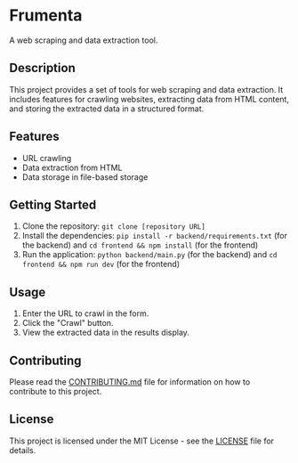 # Frumenta

A web scraping and data extraction tool.

## Description

This project provides a set of tools for web scraping and data extraction. It includes features for crawling websites, extracting data from HTML content, and storing the extracted data in a structured format.

## Features

*   URL crawling
*   Data extraction from HTML
*   Data storage in file-based storage

## Getting Started

1.  Clone the repository: `git clone [repository URL]`
2.  Install the dependencies: `pip install -r backend/requirements.txt` (for the backend) and `cd frontend && npm install` (for the frontend)
3.  Run the application: `python backend/main.py` (for the backend) and `cd frontend && npm run dev` (for the frontend)

## Usage

1.  Enter the URL to crawl in the form.
2.  Click the "Crawl" button.
3.  View the extracted data in the results display.

## Contributing

Please read the [CONTRIBUTING.md](CONTRIBUTING.md) file for information on how to contribute to this project.

## License

This project is licensed under the MIT License - see the [LICENSE](LICENSE) file for details.
